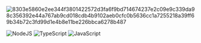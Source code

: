 ![8303e5860e2ee344f3801422572d3fa6f9bd714674237e2c09e9c339da98c356392e44a767ab9cd018cdb4b9102aeb0cfc0b5636cc1a7255218a39ff69b34b72c3fd99d1e4b8e11be226bbca6278b487](https://user-images.githubusercontent.com/114050439/215706075-0ff182b1-f9b7-410b-9f4f-45ec7c6a5edb.png)

![NodeJS](https://img.shields.io/badge/node.js-6DA55F?style=for-the-badge&logo=node.js&logoColor=white)
![TypeScript](https://img.shields.io/badge/typescript-%23007ACC.svg?style=for-the-badge&logo=typescript&logoColor=white)
![JavaScript](https://img.shields.io/badge/javascript-%23323330.svg?style=for-the-badge&logo=javascript&logoColor=%23F7DF1E)
